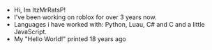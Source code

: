 - Hi, Im ItzMrRatsP!
- I've been working on roblox for over 3 years now. 
- Languages i have worked with: Python, Luau, C# and C and a little JavaScript.
- My "Hello World!" printed 18 years ago
